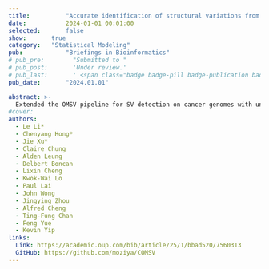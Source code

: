 ```yaml
---
title:          "Accurate identification of structural variations from cancer samples"
date:           2024-01-01 00:01:00
selected:       false
show:		true
category:	"Statistical Modeling"
pub:            "Briefings in Bioinformatics"
# pub_pre:        "Submitted to "
# pub_post:       'Under review.'
# pub_last:       ' <span class="badge badge-pill badge-publication badge-success">Spotlight</span>'
pub_date:       "2024.01.01"

abstract: >-
  Extended the OMSV pipeline for SV detection on cancer genomes with unique challenges. This pipeline, COMSV, outperformed OMSV and all existing methods by in cancer settings. We also applied our pipeline for a large-scale data set to support population-level study.
#cover:          
authors:
  - Le Li*
  - Chenyang Hong*
  - Jie Xu*
  - Claire Chung
  - Alden Leung
  - Delbert Boncan
  - Lixin Cheng
  - Kwok-Wai Lo
  - Paul Lai
  - John Wong
  - Jingying Zhou
  - Alfred Cheng
  - Ting-Fung Chan
  - Feng Yue
  - Kevin Yip
links:
  Link: https://academic.oup.com/bib/article/25/1/bbad520/7560313
  GitHub: https://github.com/moziya/COMSV
---
```

